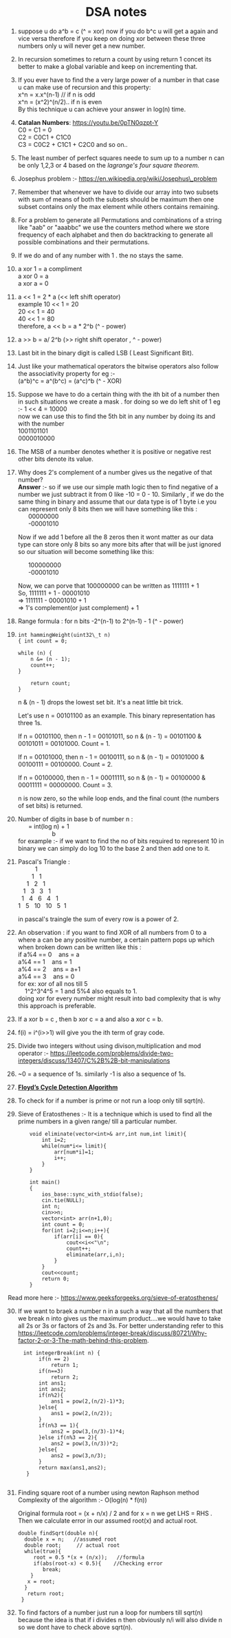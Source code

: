 <h1 align = "center">DSA notes</h1>


1. suppose u do a\^b = c (\^ = xor) now if you do b\^c u will get a again
 and vice versa therefore if you keep on doing xor between these three
 numbers only u will never get a new number. 

2. In recursion sometimes to return a count by using return 1 concet its better to make a global variable and keep on incrementing that. 

3. If you ever have to find the a very large power of a number in that case u can make use of recursion and this property: <br>
    x\^n = x.x\^(n-1) // if n is odd <br>
    x\^n = (x^2)^(n/2).. if n is even <br>
    By this technique u can achieve your answer in log(n) time. 

4. <strong>Catalan Numbers</strong>: https://youtu.be/0pTN0qzpt-Y <br>
    C0 = C1 = 0 <br>
    C2 = C0C1 + C1C0 <br> 
    C3 = C0C2 + C1C1 + C2C0 and so on.. 
    
5. The least number of perfect squares neede to sum up to a number n can be only 1,2,3 or 4 based on the <em>lagrange's four square theorem.</em> 

6. Josephus problem :- https://en.wikipedia.org/wiki/Josephus\_problem 

7. Remember that whenever we have to divide our array into two subsets with sum of means of both the subsets should be maximum then one subset contains only the max element while others contains remaining. 

8. For a problem to generate all Permutations and combinations of a string like "aab" or "aaabbc" we use the counters method where we store frequency of each alphabet and then do backtracking to generate all possible combinations and their permutations. 

9. If we do and of any number with 1 . the no stays the same. 

10. a xor 1 = a compliment <br> 
    a xor 0 = a <br> 
    a xor a = 0 
    
11. a \<\< 1 = 2 \* a            (\<\< left shift operator) <br> 
    example 10 \<\< 1 = 20 <br> 
            20 \<\< 1 = 40 <br>
            40 \<\< 1 = 80 <br> 
    therefore, a \<\< b = a \* 2\^b (\^ - power) 
    
12. a \>\> b = a/ 2\^b (\>\> right shift operator , \^ - power) 

13. Last bit in the binary digit is called LSB ( Least Significant Bit). 

14. Just like your mathematical operators the bitwise operators also follow the associativity property for eg :- <br>
    (a^b)^c = a^(b^c) = (a^c)^b (\^ - XOR) 
    
15. Suppose we have to do a certain thing with the ith bit of a number then in such situations we create a mask . for doing so we do left shit of 1 eg :- 1 \<\< 4 = 10000 <br> 
now we can use this to find the
5th bit in any number by doing its and with the number <br> 
    1001101101 <br>
    0000010000 
    
16. The MSB of a number denotes whether it is positive or negative rest other bits denote its value. 

17. Why does 2's complement of a number gives us the negative of that number? <br>
<strong>Answer</strong> :- so if we use our simple math logic then to find negative of a number we just subtract it from 0 like -10 = 0 - 10. Similarly , if we do the same thing in binary and assume that our data type is of 1 byte i.e you can represent only 8 bits then we will have something like this :<br> 
&nbsp;&nbsp;&nbsp;&nbsp;&nbsp;&nbsp;00000000 <br>
&nbsp;&nbsp;&nbsp;&nbsp;&nbsp;&nbsp;-00001010 <br> 

    Now if we add 1 before all the 8 zeros then it wont matter as our data type can store only 8 bits so any more bits after that will be just ignored so our situation will become something like this: <br> 

    &nbsp;&nbsp;&nbsp;&nbsp;&nbsp;&nbsp;100000000 <br>
    &nbsp;&nbsp;&nbsp;&nbsp;&nbsp;&nbsp;-00001010 <br>

    Now, we can porve that 100000000 can be written as 1111111 + 1 <br> 
    So, 1111111 + 1 - 00001010 <br>
    =\> 1111111 - 00001010 + 1 <br>
    =\> 1's complement(or just complement) + 1 
    
18. Range formula : for n bits -2\^(n-1) to 2\^(n-1) - 1 (\^ - power) 

19. ```
    int hammingWeight(uint32\_t n)
    { int count = 0;

    while (n) {
        n &= (n - 1);
        count++;
    }

        return count;
    }
    ```
    n & (n - 1) drops the lowest set bit. It's a neat little bit trick.

    Let's use n = 00101100 as an example. This binary representation has
    three 1s.

    If n = 00101100, then n - 1 = 00101011, so n & (n - 1) = 00101100 &
    00101011 = 00101000. Count = 1.

    If n = 00101000, then n - 1 = 00100111, so n & (n - 1) = 00101000 &
    00100111 = 00100000. Count = 2.

    If n = 00100000, then n - 1 = 00011111, so n & (n - 1) = 00100000 &
    00011111 = 00000000. Count = 3.

    n is now zero, so the while loop ends, and the final count (the numbers
    of set bits) is returned.

20. Number of digits in base b of number n :<br>
&nbsp;&nbsp;&nbsp;&nbsp;&nbsp;&nbsp;= int(log n) + 1 <br> 
&nbsp;&nbsp;&nbsp;&nbsp;&nbsp;&nbsp;&nbsp;&nbsp;&nbsp;&nbsp;&nbsp;&nbsp;&nbsp;&nbsp;&nbsp;&nbsp;&nbsp;&nbsp;&nbsp;&nbsp;b <br> 
for example :- if we want to find the no of bits required to represent 10 in binary we can simply do log 10 to the base 2 and then add one to it.

21. Pascal's Triangle : <br>
&nbsp;&nbsp;&nbsp;&nbsp;&nbsp;&nbsp;&nbsp;&nbsp;&nbsp;&nbsp;1 <br> 
&nbsp;&nbsp;&nbsp;&nbsp;&nbsp;&nbsp;&nbsp;&nbsp;1 &nbsp; 1 <br>
&nbsp;&nbsp;&nbsp;&nbsp;&nbsp;1 &nbsp; 2 &nbsp; 1 <br>
&nbsp;&nbsp;&nbsp;1 &nbsp; 3 &nbsp; 3 &nbsp; 1<br> 
&nbsp;&nbsp;1 &nbsp; 4 &nbsp; 6 &nbsp; 4 &nbsp; 1 <br>
1 &nbsp; 5 &nbsp; 10 &nbsp; 10 &nbsp; 5 &nbsp;1

    in pascal's traingle the sum of every row is a power of 2.

22. An observation : if you want to find XOR of all numbers from 0 to a where a can be any positive number, a certain pattern pops up which when broken down can be written like this : <br> 
if a%4 == 0 &nbsp;&nbsp; ans = a <br>
    a%4 == 1 &nbsp;&nbsp; ans = 1 <br> 
    a%4 == 2 &nbsp;&nbsp; ans = a+1 <br>
    a%4 == 3 &nbsp;&nbsp; ans = 0 <br> 
    for ex: xor of all nos till 5<br> 
    &nbsp;&nbsp;&nbsp;&nbsp;1^2^3^4^5 = 1 and 5%4 also equals to 1. <br> 
    doing xor for every number might result into bad complexity that is why this approach is preferable.

23. If a xor b = c , then b xor c = a and also a xor c = b.

24. f(i) = i\^(i\>\>1) will give you the ith term of gray code.

25. Divide two integers without using divison,multiplication and mod operator :- https://leetcode.com/problems/divide-two-integers/discuss/13407/C%2B%2B-bit-manipulations

26. ~0 = a sequence of 1s. similarly -1 is also a sequence of 1s.

27. <a href="https://www.codingninjas.com/blog/2020/09/09/floyds-cycle-detection-algorithm/#:~:text=Floyd's%20cycle%2Dfinding%20algorithm%20is,pointers%20of%20the%20head%20node."><strong>Floyd’s Cycle Detection Algorithm</strong></a>

28. To check for if a number is prime or not run a loop only till sqrt(n).

29. Sieve of Eratosthenes :- It is a technique which is used to find all the prime numbers in a given range/ till a particular number.
```
       void eliminate(vector<int>& arr,int num,int limit){
           int i=2;
           while(num*i<= limit){
               arr[num*i]=1;
               i++;
           }
       }

       int main()
       {
           ios_base::sync_with_stdio(false);
           cin.tie(NULL);
           int n;
           cin>>n;
           vector<int> arr(n+1,0); 
           int count = 0;
           for(int i=2;i<=n;i++){
               if(arr[i] == 0){
                   cout<<i<<"\n";
                   count++;
                   eliminate(arr,i,n);
               }
           }
           cout<<count;
           return 0;
       }

```
   Read more here :- https://www.geeksforgeeks.org/sieve-of-eratosthenes/
   
   30. If we want to braek a number n in a such a way that all the numbers that we break n into gives us the maximum product....we would have to take all 2s or 3s or          factors of 2s and 3s. For better understanding refer to this https://leetcode.com/problems/integer-break/discuss/80721/Why-factor-2-or-3-The-math-behind-this-problem.
   ```
        int integerBreak(int n) {
             if(n == 2)
                 return 1;
             if(n==3)
                 return 2;
             int ans1;
             int ans2;
             if(n%2){
                 ans1 = pow(2,(n/2)-1)*3;
             }else{
                 ans1 = pow(2,(n/2));
             }
             if(n%3 == 1){
                 ans2 = pow(3,(n/3)-1)*4;
             }else if(n%3 == 2){
                 ans2 = pow(3,(n/3))*2;
             }else{
                 ans2 = pow(3,n/3);
             }
             return max(ans1,ans2);
         }
         
   ```
  31. Finding square root of a number using newton Raphson method
      Complexity of the algorithm :- O(log(n) * f(n))

      Original formula root = (x + n/x) / 2 and for x = n we get LHS = RHS . Then we calculate error in our assumed root(x) and actual root.
      ```
      double findSqrt(double n){
        double x = n;   //assumed root
        double root;     // actual root
        while(true){
           root = 0.5 *(x + (n/x));   //formula
           if(abs(root-x) < 0.5){    //Checking error 
              break;
          }
         x = root;
        }
         return root;
       }
       ```
       
   32. To find factors of a number just run a loop for numbers till sqrt(n) because the idea is that if i divides n then obviously n/i will also divide n so we dont have to check above sqrt(n).

